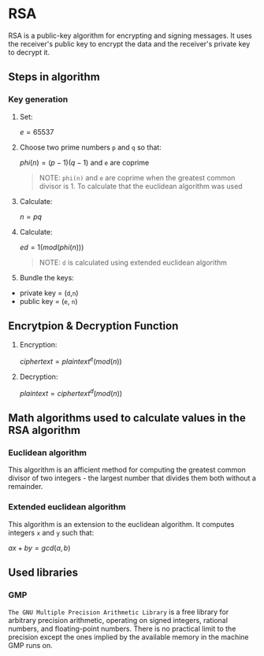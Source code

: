 # RSA

RSA is a public-key algorithm for encrypting and signing messages. It uses the receiver's public key to encrypt the data and the receiver's private key to decrypt it.

## Steps in algorithm

### Key generation

1. Set:<br>

    $e = 65537$
2. Choose two prime numbers `p` and `q` so that: 

    $phi(n) = (p-1)(q-1)$ and `e` are coprime
    > NOTE: `phi(n)` and `e` are coprime when the greatest common divisor is 1. To calculate that the euclidean algorithm was used
3. Calculate:<br>

    $n = pq$

4. Calculate:<br>

    $ed = 1 (mod (phi(n)))$
    > NOTE: `d` is calculated using extended euclidean algorithm
5. Bundle the keys:
- private key = (`d`,`n`)
- public key = (`e`, `n`)

## Encrytpion & Decryption Function

1. Encryption:<br>

    $ciphertext = plaintext ^ e (mod (n))$

2. Decryption:<br>

    $plaintext = ciphertext ^ d (mod (n))$

## Math algorithms used to calculate values in the RSA algorithm
### Euclidean algorithm
This algorithm is an afficient method for computing the greatest common divisor of two integers - the largest number that divides them both without a remainder.

### Extended euclidean algorithm
This algorithm is an extension to the euclidean algorithm. It computes integers `x` and `y` such that:<br>

$ax + by = gcd(a, b)$

## Used libraries

### GMP
`The GNU Multiple Precision Arithmetic Library` is a free library for arbitrary precision arithmetic, operating on signed integers, rational numbers, and floating-point numbers. There is no practical limit to the precision except the ones implied by the available memory in the machine GMP runs on.
